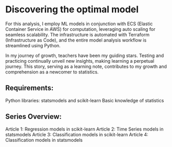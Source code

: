 # Discovering the optimal model

For this analysis, I employ ML models in conjunction with ECS (Elastic Container Service in AWS) for computation, leveraging auto scaling for seamless scalability. The infrastructure is automated with Terraform (Infrastructure as Code), and the entire model analysis workflow is streamlined using Python.

In my journey of growth, teachers have been my guiding stars. Testing and practicing continually unveil new insights, making learning a perpetual journey. This story, serving as a learning note, contributes to my growth and comprehension as a newcomer to statistics.

## Requirements:

Python libraries: statsmodels and scikit-learn
Basic knowledge of statistics

## Series Overview:

Article 1: Regression models in scikit-learn
Article 2: Time Series models in statsmodels
Article 3: Classification models in scikit-learn
Article 4: Classification models in statsmodels
